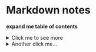 # Markdown notes

**expand me table of contents**

<details>
<summary markdown="span">Click me to see more</summary>
This is where all the great stuff goes, all on one level.
</details>

<details>
<summary markdown="span">Another click me...</summary>
more stuff goes here
<details>
<summary markdown="span">Another level in the level</summary>
So this one hides all the levels.
</details>
</details>
